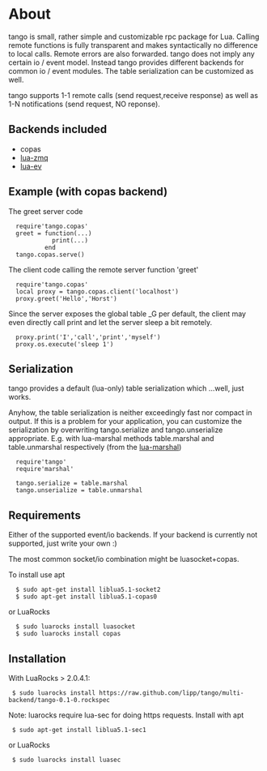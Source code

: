 About
=======

tango is small, rather simple and customizable rpc package for Lua.
Calling remote functions is fully transparent and makes syntactically
no difference to local calls. Remote errors are also forwarded.
tango does not imply any certain io / event model. Instead tango provides
different backends for common io / event modules. The table
serialization can be customized as well.

tango supports 1-1 remote calls (send request,receive response) as
well as 1-N notifications (send request, NO reponse).

Backends included
---------------------

* copas  
* [lua-zmq](https://github.com/Neopallium/lua-zmq)
* [lua-ev](https://github.com/brimworks/lua-ev)

Example (with copas backend)
--------------------------------
The greet server code 

      require'tango.copas'
      greet = function(...)
                print(...)
              end         
      tango.copas.serve()


The client code calling the remote server function 'greet'

      require'tango.copas'
      local proxy = tango.copas.client('localhost')
      proxy.greet('Hello','Horst')

Since the server exposes the global table _G per default, the client may even
directly call print and let the server sleep a bit remotely.

      proxy.print('I','call','print','myself')         
      proxy.os.execute('sleep 1')

Serialization
-------------
tango provides a default (lua-only) table serialization which ...well,
just works.

Anyhow, the table serialization is neither exceedingly fast nor
compact in output. If this is a problem for your application, you can
customize the serialization by overwriting tango.serialize and
tango.unserialize appropriate. E.g. with lua-marshal methods table.marshal and table.unmarshal respectively
(from the [lua-marshal](https://github.com/richardhundt/lua-marshal))

      require'tango'
      require'marshal'

      tango.serialize = table.marshal  
      tango.unserialize = table.unmarshal  

Requirements
------------

Either of the supported event/io backends. If your backend is
currently not supported, just write your own :)

The most common socket/io combination might be luasocket+copas.

To install use apt

      $ sudo apt-get install liblua5.1-socket2
      $ sudo apt-get install liblua5.1-copas0


or LuaRocks

      $ sudo luarocks install luasocket
      $ sudo luarocks install copas

Installation
-------------
With LuaRocks > 2.0.4.1:

     $ sudo luarocks install https://raw.github.com/lipp/tango/multi-backend/tango-0.1-0.rockspec

Note: luarocks require lua-sec for doing https requests.
Install with apt

     $ sudo apt-get install liblua5.1-sec1

or LuaRocks

     $ sudo luarocks install luasec
